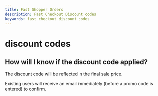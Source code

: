 ```yaml
---
title: Fast Shopper Orders
description: Fast Checkout Discount codes
keywords: fast checkout discount codes
---
```


# discount codes

## How will I know if the discount code applied?

The discount code will be reflected in the final sale price.

Existing users will receive an email immediately (before a promo code is entered) to confirm.

